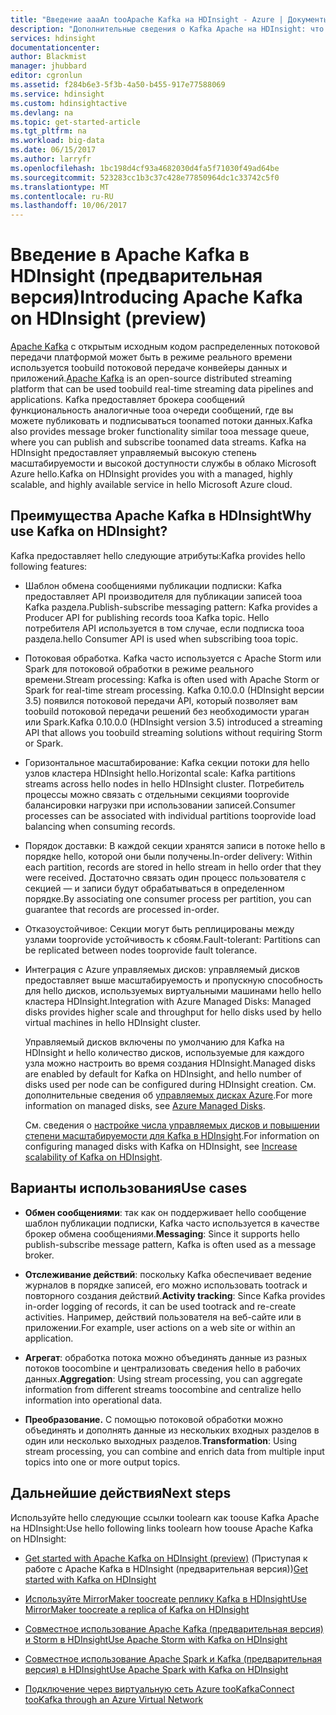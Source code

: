 ```yaml
---
title: "Введение aaaAn tooApache Kafka на HDInsight - Azure | Документы Microsoft"
description: "Дополнительные сведения о Kafka Apache на HDInsight: что это такое, действие и начала примеры toofind и получение сведений."
services: hdinsight
documentationcenter: 
author: Blackmist
manager: jhubbard
editor: cgronlun
ms.assetid: f284b6e3-5f3b-4a50-b455-917e77588069
ms.service: hdinsight
ms.custom: hdinsightactive
ms.devlang: na
ms.topic: get-started-article
ms.tgt_pltfrm: na
ms.workload: big-data
ms.date: 06/15/2017
ms.author: larryfr
ms.openlocfilehash: 1bc198d4cf93a4682030d4fa5f71030f49ad64be
ms.sourcegitcommit: 523283cc1b3c37c428e77850964dc1c33742c5f0
ms.translationtype: MT
ms.contentlocale: ru-RU
ms.lasthandoff: 10/06/2017
---
```

# <a name="introducing-apache-kafka-on-hdinsight-preview"></a><span data-ttu-id="ad3ca-103">Введение в Apache Kafka в HDInsight (предварительная версия)</span><span class="sxs-lookup"><span data-stu-id="ad3ca-103">Introducing Apache Kafka on HDInsight (preview)</span></span>

<span data-ttu-id="ad3ca-104">[Apache Kafka](https://kafka.apache.org) с открытым исходным кодом распределенных потоковой передачи платформой может быть в режиме реального времени используется toobuild потоковой передаче конвейеры данных и приложений.</span><span class="sxs-lookup"><span data-stu-id="ad3ca-104">[Apache Kafka](https://kafka.apache.org) is an open-source distributed streaming platform that can be used toobuild real-time streaming data pipelines and applications.</span></span> <span data-ttu-id="ad3ca-105">Kafka предоставляет брокера сообщений функциональность аналогичные tooa очереди сообщений, где вы можете публиковать и подписываться toonamed потоки данных.</span><span class="sxs-lookup"><span data-stu-id="ad3ca-105">Kafka also provides message broker functionality similar tooa message queue, where you can publish and subscribe toonamed data streams.</span></span> <span data-ttu-id="ad3ca-106">Kafka на HDInsight предоставляет управляемый высокую степень масштабируемости и высокой доступности службы в облако Microsoft Azure hello.</span><span class="sxs-lookup"><span data-stu-id="ad3ca-106">Kafka on HDInsight provides you with a managed, highly scalable, and highly available service in hello Microsoft Azure cloud.</span></span>

## <a name="why-use-kafka-on-hdinsight"></a><span data-ttu-id="ad3ca-107">Преимущества Apache Kafka в HDInsight</span><span class="sxs-lookup"><span data-stu-id="ad3ca-107">Why use Kafka on HDInsight?</span></span>

<span data-ttu-id="ad3ca-108">Kafka предоставляет hello следующие атрибуты:</span><span class="sxs-lookup"><span data-stu-id="ad3ca-108">Kafka provides hello following features:</span></span>

* <span data-ttu-id="ad3ca-109">Шаблон обмена сообщениями публикации подписки: Kafka предоставляет API производителя для публикации записей tooa Kafka раздела.</span><span class="sxs-lookup"><span data-stu-id="ad3ca-109">Publish-subscribe messaging pattern: Kafka provides a Producer API for publishing records tooa Kafka topic.</span></span> <span data-ttu-id="ad3ca-110">Hello потребителя API используется в том случае, если подписка tooa раздела.</span><span class="sxs-lookup"><span data-stu-id="ad3ca-110">hello Consumer API is used when subscribing tooa topic.</span></span>

* <span data-ttu-id="ad3ca-111">Потоковая обработка. Kafka часто используется с Apache Storm или Spark для потоковой обработки в режиме реального времени.</span><span class="sxs-lookup"><span data-stu-id="ad3ca-111">Stream processing: Kafka is often used with Apache Storm or Spark for real-time stream processing.</span></span> <span data-ttu-id="ad3ca-112">Kafka 0.10.0.0 (HDInsight версии 3.5) появился потоковой передачи API, который позволяет вам toobuild потоковой передачи решений без необходимости ураган или Spark.</span><span class="sxs-lookup"><span data-stu-id="ad3ca-112">Kafka 0.10.0.0 (HDInsight version 3.5) introduced a streaming API that allows you toobuild streaming solutions without requiring Storm or Spark.</span></span>

* <span data-ttu-id="ad3ca-113">Горизонтальное масштабирование: Kafka секции потоки для hello узлов кластера HDInsight hello.</span><span class="sxs-lookup"><span data-stu-id="ad3ca-113">Horizontal scale: Kafka partitions streams across hello nodes in hello HDInsight cluster.</span></span> <span data-ttu-id="ad3ca-114">Потребитель процессы можно связать с отдельными секциями tooprovide балансировки нагрузки при использовании записей.</span><span class="sxs-lookup"><span data-stu-id="ad3ca-114">Consumer processes can be associated with individual partitions tooprovide load balancing when consuming records.</span></span>

* <span data-ttu-id="ad3ca-115">Порядок доставки: В каждой секции хранятся записи в потоке hello в порядке hello, которой они были получены.</span><span class="sxs-lookup"><span data-stu-id="ad3ca-115">In-order delivery: Within each partition, records are stored in hello stream in hello order that they were received.</span></span> <span data-ttu-id="ad3ca-116">Достаточно связать один процесс пользователя с секцией — и записи будут обрабатываться в определенном порядке.</span><span class="sxs-lookup"><span data-stu-id="ad3ca-116">By associating one consumer process per partition, you can guarantee that records are processed in-order.</span></span>

* <span data-ttu-id="ad3ca-117">Отказоустойчивое: Секции могут быть реплицированы между узлами tooprovide устойчивость к сбоям.</span><span class="sxs-lookup"><span data-stu-id="ad3ca-117">Fault-tolerant: Partitions can be replicated between nodes tooprovide fault tolerance.</span></span>

* <span data-ttu-id="ad3ca-118">Интеграция с Azure управляемых дисков: управляемый дисков предоставляет выше масштабируемость и пропускную способность для hello дисков, используемых виртуальными машинами hello hello кластера HDInsight.</span><span class="sxs-lookup"><span data-stu-id="ad3ca-118">Integration with Azure Managed Disks: Managed disks provides higher scale and throughput for hello disks used by hello virtual machines in hello HDInsight cluster.</span></span>

    <span data-ttu-id="ad3ca-119">Управляемый дисков включены по умолчанию для Kafka на HDInsight и hello количество дисков, используемые для каждого узла можно настроить во время создания HDInsight.</span><span class="sxs-lookup"><span data-stu-id="ad3ca-119">Managed disks are enabled by default for Kafka on HDInsight, and hello number of disks used per node can be configured during HDInsight creation.</span></span> <span data-ttu-id="ad3ca-120">См. дополнительные сведения об [управляемых дисках Azure](../virtual-machines/windows/managed-disks-overview.md).</span><span class="sxs-lookup"><span data-stu-id="ad3ca-120">For more information on managed disks, see [Azure Managed Disks](../virtual-machines/windows/managed-disks-overview.md).</span></span>

    <span data-ttu-id="ad3ca-121">См. сведения о [настройке числа управляемых дисков и повышении степени масштабируемости для Kafka в HDInsight](hdinsight-apache-kafka-scalability.md).</span><span class="sxs-lookup"><span data-stu-id="ad3ca-121">For information on configuring managed disks with Kafka on HDInsight, see [Increase scalability of Kafka on HDInsight](hdinsight-apache-kafka-scalability.md).</span></span>

## <a name="use-cases"></a><span data-ttu-id="ad3ca-122">Варианты использования</span><span class="sxs-lookup"><span data-stu-id="ad3ca-122">Use cases</span></span>

* <span data-ttu-id="ad3ca-123">**Обмен сообщениями**: так как он поддерживает hello сообщение шаблон публикации подписки, Kafka часто используется в качестве брокер обмена сообщениями.</span><span class="sxs-lookup"><span data-stu-id="ad3ca-123">**Messaging**: Since it supports hello publish-subscribe message pattern, Kafka is often used as a message broker.</span></span>

* <span data-ttu-id="ad3ca-124">**Отслеживание действий**: поскольку Kafka обеспечивает ведение журналов в порядке записей, его можно использовать tootrack и повторного создания действий.</span><span class="sxs-lookup"><span data-stu-id="ad3ca-124">**Activity tracking**: Since Kafka provides in-order logging of records, it can be used tootrack and re-create activities.</span></span> <span data-ttu-id="ad3ca-125">Например, действий пользователя на веб-сайте или в приложении.</span><span class="sxs-lookup"><span data-stu-id="ad3ca-125">For example, user actions on a web site or within an application.</span></span>

* <span data-ttu-id="ad3ca-126">**Агрегат**: обработка потока можно объединять данные из разных потоков toocombine и централизовать сведения hello в рабочих данных.</span><span class="sxs-lookup"><span data-stu-id="ad3ca-126">**Aggregation**: Using stream processing, you can aggregate information from different streams toocombine and centralize hello information into operational data.</span></span>

* <span data-ttu-id="ad3ca-127">**Преобразование.** С помощью потоковой обработки можно объединять и дополнять данные из нескольких входных разделов в один или несколько выходных разделов.</span><span class="sxs-lookup"><span data-stu-id="ad3ca-127">**Transformation**: Using stream processing, you can combine and enrich data from multiple input topics into one or more output topics.</span></span>

## <a name="next-steps"></a><span data-ttu-id="ad3ca-128">Дальнейшие действия</span><span class="sxs-lookup"><span data-stu-id="ad3ca-128">Next steps</span></span>

<span data-ttu-id="ad3ca-129">Используйте hello следующие ссылки toolearn как toouse Kafka Apache на HDInsight:</span><span class="sxs-lookup"><span data-stu-id="ad3ca-129">Use hello following links toolearn how toouse Apache Kafka on HDInsight:</span></span>

* <span data-ttu-id="ad3ca-130">[Get started with Apache Kafka on HDInsight (preview)](hdinsight-apache-kafka-get-started.md) (Приступая к работе с Apache Kafka в HDInsight (предварительная версия))</span><span class="sxs-lookup"><span data-stu-id="ad3ca-130">[Get started with Kafka on HDInsight](hdinsight-apache-kafka-get-started.md)</span></span>

* [<span data-ttu-id="ad3ca-131">Используйте MirrorMaker toocreate реплику Kafka в HDInsight</span><span class="sxs-lookup"><span data-stu-id="ad3ca-131">Use MirrorMaker toocreate a replica of Kafka on HDInsight</span></span>](hdinsight-apache-kafka-mirroring.md)

* [<span data-ttu-id="ad3ca-132">Совместное использование Apache Kafka (предварительная версия) и Storm в HDInsight</span><span class="sxs-lookup"><span data-stu-id="ad3ca-132">Use Apache Storm with Kafka on HDInsight</span></span>](hdinsight-apache-storm-with-kafka.md)

* [<span data-ttu-id="ad3ca-133">Совместное использование Apache Spark и Kafka (предварительная версия) в HDInsight</span><span class="sxs-lookup"><span data-stu-id="ad3ca-133">Use Apache Spark with Kafka on HDInsight</span></span>](hdinsight-apache-spark-with-kafka.md)

* [<span data-ttu-id="ad3ca-134">Подключение через виртуальную сеть Azure tooKafka</span><span class="sxs-lookup"><span data-stu-id="ad3ca-134">Connect tooKafka through an Azure Virtual Network</span></span>](hdinsight-apache-kafka-connect-vpn-gateway.md)

